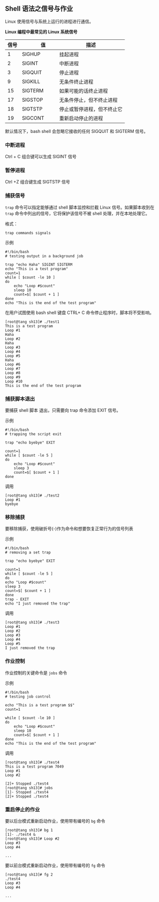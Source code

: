 
## Shell 语法之信号与作业
Linux 使用信号与系统上运行的进程进行通信。

**Linux 编程中最常见的 Linux 系统信号**

|信号 |　　值　|   描述      |
|----|-----------|-----------------------------------|
|1 　|SIGHUP 　　 |挂起进程|
|2 　|SIGINT 　　 |中断进程|
|3 　|SIGQUIT 　　|停止进程|
|9 　|SIGKILL 　　|无条件终止进程|
|15  |SIGTERM 　　|如果可能的话终止进程|
|17  |SIGSTOP 　　|无条件停止，但不终止进程|
|18  |SIGTSTP 　　|停止或暂停进程，但不终止它|
|19  |SIGCONT 　  |重新启动停止的进程|

默认情况下，bash shell 会忽略它接收的任何 SIGQUIT 和 SIGTERM 信号。

 

### 中断进程

Ctrl + C 组合键可以生成 SIGINT 信号

 
### 暂停进程

Ctrl +Z 组合键生成 SIGTSTP 信号


### 捕获信号

`trap` 命令可以指定能够通过 shell 脚本监控和拦截 Linux 信号。如果脚本收到在 `trap` 命令中列出的信号，它将保护该信号不被 shell 处理，并在本地处理它。

格式：

    trap commands signals

示例
```shell
#!/bin/bash
# testing output in a background job

trap "echo Haha" SIGINT SIGTERM
echo "This is a test program"
count=1
while [ $count -le 10 ]
do
    echo "Loop #$count"
    sleep 10
    count=$[ $count + 1 ]
done
echo "This is the end of the test program"
```
在用户试图使用 bash shell 键盘 CTRL+ C 命令停止程序时，脚本将不受影响。

    [root@tang sh13]# ./test1
    This is a test program
    Loop #1
    Haha
    Loop #2
    Haha
    Loop #3
    Loop #4
    Loop #5
    Haha
    Loop #6
    Loop #7
    Loop #8
    Loop #9
    Loop #10
    This is the end of the test program


### 捕获脚本退出

要捕获 shell 脚本 退出，只需要向 trap 命令添加 EXIT 信号。

示例
```shell
#!/bin/bash
# trapping the script exit

trap "echo byebye" EXIT

count=1
while [ $count -le 5 ]
do
    echo "Loop #$count"
    sleep 3
    count=$[ $count + 1 ]
done
```
调用

    [root@tang sh13]# ./test2
    Loop #1
    byebye

 

### 移除捕获

要移除捕获，使用破折号(-)作为命令和想要恢复正常行为的信号列表

示例
```shell
#!/bin/bash
# removing a set trap

trap "echo byebye" EXIT

count=1
while [ $count -le 5 ]
do
echo "Loop #$count"
sleep 3
count=$[ $count + 1 ]
done
trap - EXIT
echo "I just removed the trap"
```
调用

    [root@tang sh13]# ./test3
    Loop #1
    Loop #2
    Loop #3
    Loop #4
    Loop #5
    I just removed the trap

 

### 作业控制

作业控制的关键命令是 `jobs` 命令

示例
```shell
#!/bin/bash
# testing job control

echo "This is a test program $$"
count=1

while [ $count -le 10 ]
do
    echo "Loop #$count"
    sleep 10
    count=$[ $count + 1 ]
done
echo "This is the end of the test program"
```
调用

    [root@tang sh13]# ./test4
    This is a test program 7049
    Loop #1
    Loop #2

    [2]+ Stopped ./test4
    [root@tang sh13]# jobs
    [1]- Stopped ./test4
    [2]+ Stopped ./test4

 

### 重启停止的作业

要以后台模式重新启动作业，使用带有编号的 `bg` 命令

    [root@tang sh13]# bg 1
    [1]- ./test4 &
    [root@tang sh13]# Loop #2
    Loop #3
    Loop #4

    ...

 

要以前台模式重新启动作业，使用带有编号的 `fg` 命令

    [root@tang sh13]# fg 2
    ./test4
    Loop #3
    Loop #4

    ...
